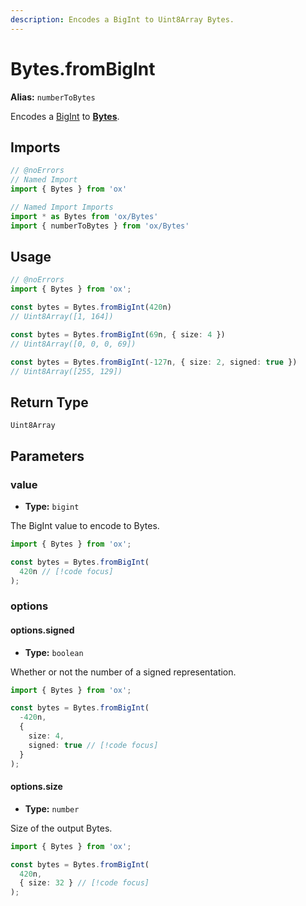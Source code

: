 ```yaml
---
description: Encodes a BigInt to Uint8Array Bytes.
---
```


# Bytes.fromBigInt

**Alias:** `numberToBytes`

Encodes a [BigInt](https://developer.mozilla.org/en-US/docs/Web/JavaScript/Reference/Global_Objects/BigInt) to **[Bytes](/api/bytes)**.

## Imports

```ts twoslash
// @noErrors
// Named Import
import { Bytes } from 'ox'

// Named Import Imports
import * as Bytes from 'ox/Bytes'
import { numberToBytes } from 'ox/Bytes'
```

## Usage

```ts twoslash
// @noErrors
import { Bytes } from 'ox';

const bytes = Bytes.fromBigInt(420n)
// Uint8Array([1, 164])

const bytes = Bytes.fromBigInt(69n, { size: 4 })
// Uint8Array([0, 0, 0, 69])

const bytes = Bytes.fromBigInt(-127n, { size: 2, signed: true })
// Uint8Array([255, 129])
```

## Return Type

`Uint8Array`

## Parameters

### value

- **Type:** `bigint`

The BigInt value to encode to Bytes.

```ts twoslash
import { Bytes } from 'ox';

const bytes = Bytes.fromBigInt(
  420n // [!code focus]
);
```

### options

#### options.signed

- **Type:** `boolean`

Whether or not the number of a signed representation.

```ts twoslash
import { Bytes } from 'ox';

const bytes = Bytes.fromBigInt(
  -420n,
  { 
    size: 4,
    signed: true // [!code focus]
  }
);
```

#### options.size 

- **Type:** `number`

Size of the output Bytes.

```ts twoslash
import { Bytes } from 'ox';

const bytes = Bytes.fromBigInt(
  420n,
  { size: 32 } // [!code focus]
);
```